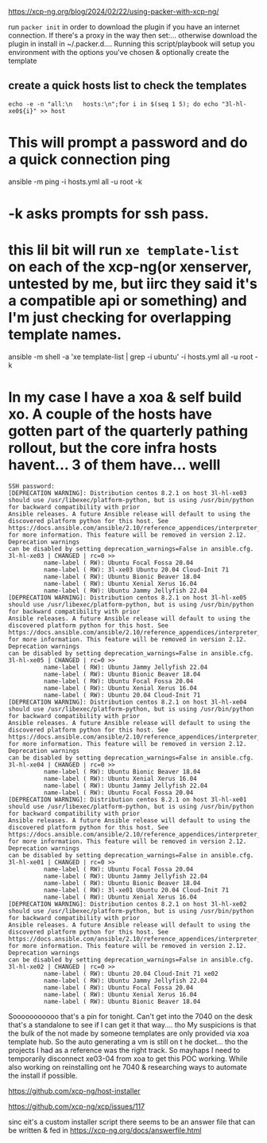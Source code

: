 https://xcp-ng.org/blog/2024/02/22/using-packer-with-xcp-ng/

run `packer init` in order to download the plugin if you have an internet connection. If there's a proxy in the way then set:... otherwise download the plugin in install in ~/.packer.d.... Running this script/playbook will setup you environment with the options you've chosen & optionally create the template

## create a quick hosts list to check the templates 

`echo -e -n "all:\n   hosts:\n";for i in $(seq 1 5); do echo "3l-hl-xe0${i}" >> host`

# This will prompt a password and do a quick connection ping

ansible -m ping -i hosts.yml all -u root -k
# -k asks prompts for ssh pass. 
# this lil bit will run `xe template-list` on each of the xcp-ng(or xenserver, untested by me, but iirc they said it's a compatible api or something) and I'm  just checking for overlapping template names. 

ansible -m shell -a 'xe template-list | grep -i ubuntu'   -i hosts.yml all -u root 
-k

# In my case I have a xoa & self build xo. A couple of the hosts have gotten part of the quarterly pathing rollout, but the core infra hosts havent... 3 of them have... welll

```
SSH password: 
[DEPRECATION WARNING]: Distribution centos 8.2.1 on host 3l-hl-xe03 should use /usr/libexec/platform-python, but is using /usr/bin/python for backward compatibility with prior 
Ansible releases. A future Ansible release will default to using the discovered platform python for this host. See 
https://docs.ansible.com/ansible/2.10/reference_appendices/interpreter_discovery.html for more information. This feature will be removed in version 2.12. Deprecation warnings 
can be disabled by setting deprecation_warnings=False in ansible.cfg.
3l-hl-xe03 | CHANGED | rc=0 >>
          name-label ( RW): Ubuntu Focal Fossa 20.04
          name-label ( RW): 3l-xe03 Ubuntu 20.04 Cloud-Init 71
          name-label ( RW): Ubuntu Bionic Beaver 18.04
          name-label ( RW): Ubuntu Xenial Xerus 16.04
          name-label ( RW): Ubuntu Jammy Jellyfish 22.04
[DEPRECATION WARNING]: Distribution centos 8.2.1 on host 3l-hl-xe05 should use /usr/libexec/platform-python, but is using /usr/bin/python for backward compatibility with prior 
Ansible releases. A future Ansible release will default to using the discovered platform python for this host. See 
https://docs.ansible.com/ansible/2.10/reference_appendices/interpreter_discovery.html for more information. This feature will be removed in version 2.12. Deprecation warnings 
can be disabled by setting deprecation_warnings=False in ansible.cfg.
3l-hl-xe05 | CHANGED | rc=0 >>
          name-label ( RW): Ubuntu Jammy Jellyfish 22.04
          name-label ( RW): Ubuntu Bionic Beaver 18.04
          name-label ( RW): Ubuntu Focal Fossa 20.04
          name-label ( RW): Ubuntu Xenial Xerus 16.04
          name-label ( RW): Ubuntu 20.04 Cloud-Init 71
[DEPRECATION WARNING]: Distribution centos 8.2.1 on host 3l-hl-xe04 should use /usr/libexec/platform-python, but is using /usr/bin/python for backward compatibility with prior 
Ansible releases. A future Ansible release will default to using the discovered platform python for this host. See 
https://docs.ansible.com/ansible/2.10/reference_appendices/interpreter_discovery.html for more information. This feature will be removed in version 2.12. Deprecation warnings 
can be disabled by setting deprecation_warnings=False in ansible.cfg.
3l-hl-xe04 | CHANGED | rc=0 >>
          name-label ( RW): Ubuntu Bionic Beaver 18.04
          name-label ( RW): Ubuntu Xenial Xerus 16.04
          name-label ( RW): Ubuntu Jammy Jellyfish 22.04
          name-label ( RW): Ubuntu Focal Fossa 20.04
[DEPRECATION WARNING]: Distribution centos 8.2.1 on host 3l-hl-xe01 should use /usr/libexec/platform-python, but is using /usr/bin/python for backward compatibility with prior 
Ansible releases. A future Ansible release will default to using the discovered platform python for this host. See 
https://docs.ansible.com/ansible/2.10/reference_appendices/interpreter_discovery.html for more information. This feature will be removed in version 2.12. Deprecation warnings 
can be disabled by setting deprecation_warnings=False in ansible.cfg.
3l-hl-xe01 | CHANGED | rc=0 >>
          name-label ( RW): Ubuntu Focal Fossa 20.04
          name-label ( RW): Ubuntu Jammy Jellyfish 22.04
          name-label ( RW): Ubuntu Bionic Beaver 18.04
          name-label ( RW): 3l-xe01 Ubuntu 20.04 Cloud-Init 71
          name-label ( RW): Ubuntu Xenial Xerus 16.04
[DEPRECATION WARNING]: Distribution centos 8.2.1 on host 3l-hl-xe02 should use /usr/libexec/platform-python, but is using /usr/bin/python for backward compatibility with prior 
Ansible releases. A future Ansible release will default to using the discovered platform python for this host. See 
https://docs.ansible.com/ansible/2.10/reference_appendices/interpreter_discovery.html for more information. This feature will be removed in version 2.12. Deprecation warnings 
can be disabled by setting deprecation_warnings=False in ansible.cfg.
3l-hl-xe02 | CHANGED | rc=0 >>
          name-label ( RW): Ubuntu 20.04 Cloud-Init 71 xe02
          name-label ( RW): Ubuntu Jammy Jellyfish 22.04
          name-label ( RW): Ubuntu Focal Fossa 20.04
          name-label ( RW): Ubuntu Xenial Xerus 16.04
          name-label ( RW): Ubuntu Bionic Beaver 18.04
```
Sooooooooooo that's a pin for tonight. Can't get into the 7040 on the desk that's a standalone to see if I can get it that way.... tho My suspicions is that the bulk of the not made by someone templates are only provided via xoa template hub. So the auto generating a vm is still on t he docket... tho the projects I had as a reference was the right track. So mayhaps I need to temporarily disconnect xe03-04 from xoa to get this POC working. While also working on reinstalling ont he 7040 & researching ways to automate the install if possible. 

https://github.com/xcp-ng/host-installer

https://github.com/xcp-ng/xcp/issues/117

sinc eit's a custom installer script there seems to be an answer file that can be written & fed in
https://xcp-ng.org/docs/answerfile.html

